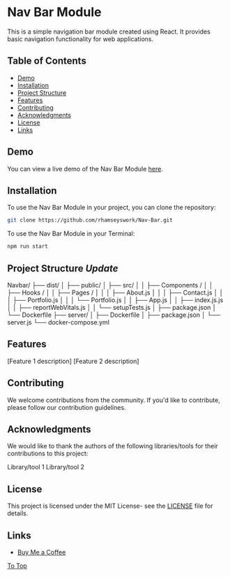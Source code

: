 # Nav Bar Module <a id="toTop"></a>

This is a simple navigation bar module created using React. It provides basic navigation functionality for web applications.

## Table of Contents

- [Demo](#demo)
- [Installation](#installation)
- [Project Structure](#projectStructure)
- [Features](#features)
- [Contributing](#contributing)
- [Acknowledgments](#acknowledgments)
- [License](#license)
- [Links](#links)

## Demo <a id="demo"></a>

You can view a live demo of the Nav Bar Module [here](https://rhamseyswork.github.io/Nav-Bar/).

## Installation <a id="installation"></a>

To use the Nav Bar Module in your project, you can clone the repository:

```bash
git clone https://github.com/rhamseyswork/Nav-Bar.git
```

To use the Nav Bar Module in your Terminal:

```bash
npm run start
```

## Project Structure *Update* <a id="projectStructure"></a>

Navbar/
├── dist/
│ ├── public/
│ ├── src/
│ │ ├── Components /
│ │ ├── Hooks /
│ │ ├── Pages /
│ │ │ ├── About.js
│ │ │ ├── Contact.js
│ │ │ ├── Portfolio.js
│ │ │ └── Portfolio.js
│ │ ├── App.js
│ │ ├── index.js.js
│ │ ├── reportWebVitals.js
│ │ └── setupTests.js
│ ├── package.json
│ └── Dockerfile
├── server/
│ ├── Dockerfile
│ ├── package.json
│ └── server.js
└── docker-compose.yml

## Features <a id="features"></a>

[Feature 1 description]
[Feature 2 description]

## Contributing <a id="contributing"></a>

We welcome contributions from the community. If you'd like to contribute, please follow our contribution guidelines.

## Acknowledgments <a id="acknowledgments"></a>

We would like to thank the authors of the following libraries/tools for their contributions to this project:

Library/tool 1
Library/tool 2

## License <a id="license"></a>

This project is licensed under the MIT License- see the [LICENSE](LICENSE) file for details.

## Links <a id="links"></a>

- [Buy Me a Coffee](https://www.buymeacoffee.com/rhamseys)

[To Top](#toTop)
